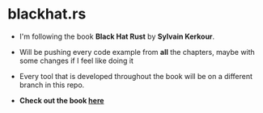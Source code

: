 # blackhat.rs
- I'm following the book **Black Hat Rust** by **Sylvain Kerkour**.
- Will be pushing every code example from **all** the chapters, maybe with some changes if I feel like doing it
- Every tool that is developed throughout the book will be on a different branch in this repo.

- **Check out the book [here](https://kerkour.com/black-hat-rust-week-2021)**

